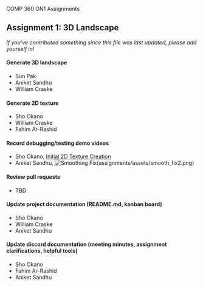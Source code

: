 COMP 360 ON1 Assignments


## Assignment 1: 3D Landscape
*If you've contributed something since this file was last updated, please add yourself in!*

#### Generate 3D landscape
- Sun Pak
- Aniket Sandhu
- William Craske
#### Generate 2D texture
- Sho Okano
- William Craske
- Fahim Ar-Rashid
#### Record debugging/testing demo videos
- Sho Okano, [Initial 2D Texture Creation](https://youtu.be/Hb5TNBVI_qE)
- Aniket Sandhu, ![Smoothing Fix](assignments/assets/smooth_fix.png)(assignments/assets/smooth_fix2.png)
#### Review pull requests
- TBD
#### Update project documentation (README.md, kanban board)
- Sho Okano
- William Craske
- Aniket Sandhu
#### Update discord documentation (meeting minutes, assignment clarifications, helpful tools) 
- Sho Okano
- Fahim Ar-Rashid
- Aniket Sandhu

